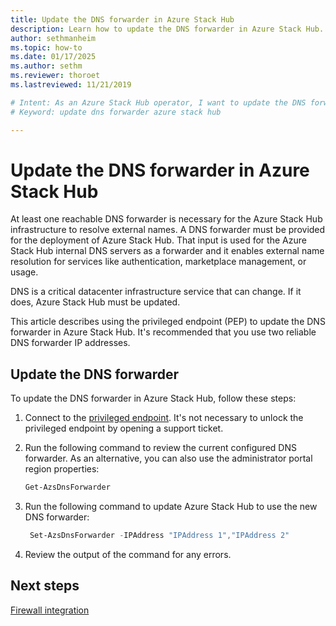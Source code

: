 ```yaml
---
title: Update the DNS forwarder in Azure Stack Hub 
description: Learn how to update the DNS forwarder in Azure Stack Hub.
author: sethmanheim
ms.topic: how-to
ms.date: 01/17/2025
ms.author: sethm
ms.reviewer: thoroet
ms.lastreviewed: 11/21/2019

# Intent: As an Azure Stack Hub operator, I want to update the DNS forwarder in Azure Stack Hub so it can resolve external names.
# Keyword: update dns forwarder azure stack hub

---
```


# Update the DNS forwarder in Azure Stack Hub

At least one reachable DNS forwarder is necessary for the Azure Stack Hub infrastructure to resolve external names. A DNS forwarder must be provided for the deployment of Azure Stack Hub. That input is used for the Azure Stack Hub internal DNS servers as a forwarder and it enables external name resolution for services like authentication, marketplace management, or usage.

DNS is a critical datacenter infrastructure service that can change. If it does, Azure Stack Hub must be updated.

This article describes using the privileged endpoint (PEP) to update the DNS forwarder in Azure Stack Hub. It's recommended that you use two reliable DNS forwarder IP addresses.

## Update the DNS forwarder

To update the DNS forwarder in Azure Stack Hub, follow these steps:

1. Connect to the [privileged endpoint](azure-stack-privileged-endpoint.md). It's not necessary to unlock the privileged endpoint by opening a support ticket.

1. Run the following command to review the current configured DNS forwarder. As an alternative, you can also use the administrator portal region properties:

   ```powershell
   Get-AzsDnsForwarder
   ```

1. Run the following command to update Azure Stack Hub to use the new DNS forwarder:

   ```powershell
    Set-AzsDnsForwarder -IPAddress "IPAddress 1","IPAddress 2"
   ```

1. Review the output of the command for any errors.

## Next steps

[Firewall integration](azure-stack-firewall.md)
